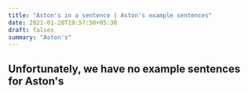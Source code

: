 ```yaml
---
title: "Aston's in a sentence | Aston's example sentences"
date: 2021-01-20T19:57:50+05:30
draft: falses
summary: "Aston's"
---
```

## Unfortunately, we have no example sentences for Aston's                 
